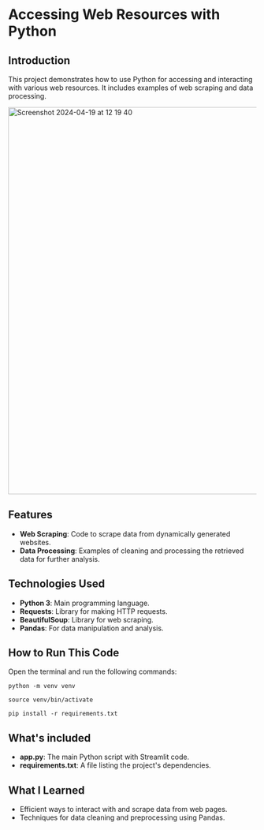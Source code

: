 # Accessing Web Resources with Python

## Introduction

This project demonstrates how to use Python for accessing and interacting with various web resources. It includes examples of web scraping and data processing.


<img width="785" alt="Screenshot 2024-04-19 at 12 19 40" src="https://github.com/FenglyuLiu/TECHIN510-Lab4/assets/88125716/084ad10e-2abd-4dd8-8cbf-7c5599175c52">



## Features

- **Web Scraping**: Code to scrape data from dynamically generated websites.
- **Data Processing**: Examples of cleaning and processing the retrieved data for further analysis.



## Technologies Used

- **Python 3**: Main programming language.
- **Requests**: Library for making HTTP requests.
- **BeautifulSoup**: Library for web scraping.
- **Pandas**: For data manipulation and analysis.



## How to Run This Code
Open the terminal and run the following commands:

    python -m venv venv
    
    source venv/bin/activate
    
    pip install -r requirements.txt



## What's included
- **app.py**: The main Python script with Streamlit code.
- **requirements.txt**: A file listing the project's dependencies.



## What I Learned

- Efficient ways to interact with and scrape data from web pages.
- Techniques for data cleaning and preprocessing using Pandas.
